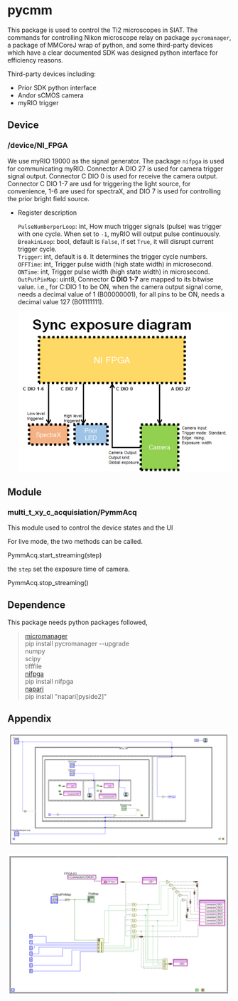 # **pycmm**

This package is used to control the Ti2 microscopes in SIAT. 
The commands for controlling Nikon microscope relay on package `pycromanager`, 
a package of MMCoreJ wrap of python, and some third-party devices which 
have a clear documented SDK was designed python interface for efficiency reasons.


Third-party devices including:
* Prior SDK python interface
* Andor sCMOS camera
* myRIO trigger



## **Device**

### **/device/NI_FPGA**

We use myRIO 19000 as the signal generator. The package `nifpga` is used for communicating myRIO.
Connector A DIO 27 is used for camera trigger signal output.
Connector C DIO 0 is used for receive the camera output.
Connector C DIO 1-7 are usd for triggering the light source, for convenience, 1-6 are used for spectraX, and DIO 7 is used for controlling the prior bright field source.

- Register description

   `PulseNumberperLoop`: int, How much trigger signals (pulse) was trigger with one cycle. When set to `-1`, myRIO will output pulse continuously. \
   `BreakinLoop`: bool, default is `False`, if set `True`, it will disrupt current trigger cycle.\
   `Trigger`: int, default is `0`. It determines the trigger cycle numbers. \
   `OFFTime`: int, Trigger pulse width (high state width) in microsecond.\
   `ONTime`: int, Trigger pulse width (high state width) in microsecond.\
   `OutPutPinMap`: uint8, Connector **C DIO 1-7** are mapped to its bitwise value. i.e., for C:DIO 1 to be ON, when the camera output signal come, needs a decimal value of 1 (B00000001), for all pins to be ON, needs a decimal value 127 (B01111111).
   
   ![FPGA_sync_diagram](README.assets/image-20220619134442443.png)

## Module


###  multi_t_xy_c_acquisiation/PymmAcq

This module used to control the device states and the UI

For live mode, the two methods can be called.

PymmAcq.start_streaming(step)

the `step` set the exposure time of camera.

PymmAcq.stop_streaming()








## **Dependence**

This package needs python packages followed,
> [micromanager](https://pypi.org/project/pycromanager/) \
> pip install pycromanager --upgrade \
> numpy \
> scipy\
> tifffile\
> [nifpga](https://pypi.org/project/nifpga/) \
> pip install nifpga \
> [napari](https://napari.org/) \
> pip install "napari[pyside2]"
> 

## Appendix
   ![NIFPGA_Camera_trigger_diagram](README.assets/image-20220619132225733.png)

   ![NI_FPGA_output](README.assets/image-20220619132314051.png)